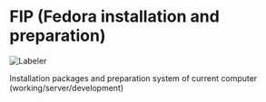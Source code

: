 # FIP (Fedora installation and preparation)

![Labeler](https://github.com/sensor-dream/FIP/workflows/Labeler/badge.svg)

Installation packages and preparation system of current computer (working/server/development)
